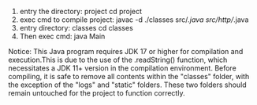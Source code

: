 1. entry the directory: project
	cd  project
2. exec cmd to compile project: 
	javac -d ./classes src/*.java src/http/*.java
3. entry directory: classes
	cd classes
4. Then exec cmd: 
	java Main


Notice: This Java program requires JDK 17 or higher for compilation and execution.This is due to the use of the .readString() function, which necessitates a JDK 11+ version in the compilation environment.
Before compiling, it is safe to remove all contents within the "classes" folder, with the exception of the "logs" and "static" folders. These two folders should remain untouched for the project to function correctly.
